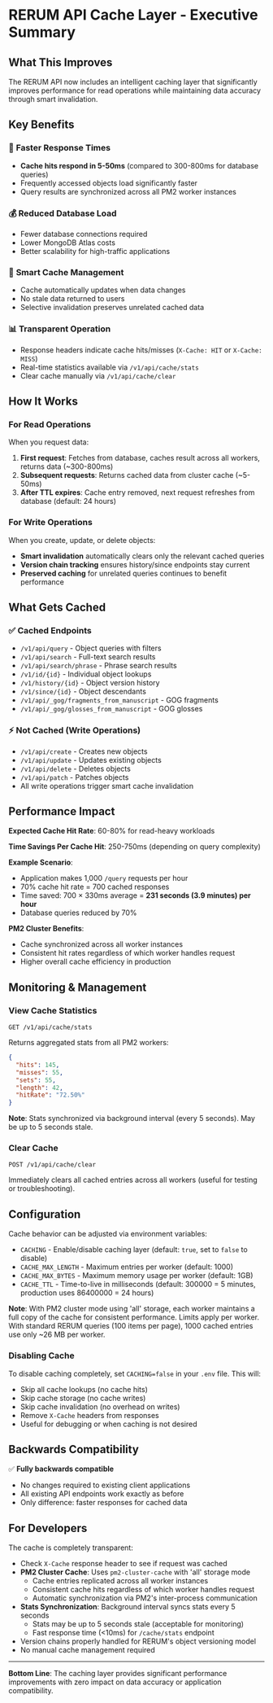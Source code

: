 # RERUM API Cache Layer - Executive Summary

## What This Improves

The RERUM API now includes an intelligent caching layer that significantly improves performance for read operations while maintaining data accuracy through smart invalidation.

## Key Benefits

### 🚀 **Faster Response Times**
- **Cache hits respond in 5-50ms** (compared to 300-800ms for database queries)
- Frequently accessed objects load significantly faster
- Query results are synchronized across all PM2 worker instances

### 💰 **Reduced Database Load**
- Fewer database connections required
- Lower MongoDB Atlas costs
- Better scalability for high-traffic applications

### 🎯 **Smart Cache Management**
- Cache automatically updates when data changes
- No stale data returned to users
- Selective invalidation preserves unrelated cached data

### 📊 **Transparent Operation**
- Response headers indicate cache hits/misses (`X-Cache: HIT` or `X-Cache: MISS`)
- Real-time statistics available via `/v1/api/cache/stats`
- Clear cache manually via `/v1/api/cache/clear`

## How It Works

### For Read Operations
When you request data:
1. **First request**: Fetches from database, caches result across all workers, returns data (~300-800ms)
2. **Subsequent requests**: Returns cached data from cluster cache (~5-50ms)
3. **After TTL expires**: Cache entry removed, next request refreshes from database (default: 24 hours)

### For Write Operations
When you create, update, or delete objects:
- **Smart invalidation** automatically clears only the relevant cached queries
- **Version chain tracking** ensures history/since endpoints stay current
- **Preserved caching** for unrelated queries continues to benefit performance

## What Gets Cached

### ✅ Cached Endpoints
- `/v1/api/query` - Object queries with filters
- `/v1/api/search` - Full-text search results
- `/v1/api/search/phrase` - Phrase search results
- `/v1/id/{id}` - Individual object lookups
- `/v1/history/{id}` - Object version history
- `/v1/since/{id}` - Object descendants
- `/v1/api/_gog/fragments_from_manuscript` - GOG fragments
- `/v1/api/_gog/glosses_from_manuscript` - GOG glosses

### ⚡ Not Cached (Write Operations)
- `/v1/api/create` - Creates new objects
- `/v1/api/update` - Updates existing objects
- `/v1/api/delete` - Deletes objects
- `/v1/api/patch` - Patches objects
- All write operations trigger smart cache invalidation

## Performance Impact

**Expected Cache Hit Rate**: 60-80% for read-heavy workloads

**Time Savings Per Cache Hit**: 250-750ms (depending on query complexity)

**Example Scenario**:
- Application makes 1,000 `/query` requests per hour
- 70% cache hit rate = 700 cached responses
- Time saved: 700 × 330ms average = **231 seconds (3.9 minutes) per hour**
- Database queries reduced by 70%

**PM2 Cluster Benefits**:
- Cache synchronized across all worker instances
- Consistent hit rates regardless of which worker handles request
- Higher overall cache efficiency in production

## Monitoring & Management

### View Cache Statistics
```
GET /v1/api/cache/stats
```
Returns aggregated stats from all PM2 workers:
```json
{
  "hits": 145,
  "misses": 55,
  "sets": 55,
  "length": 42,
  "hitRate": "72.50%"
}
```

**Note**: Stats synchronized via background interval (every 5 seconds). May be up to 5 seconds stale.

### Clear Cache
```
POST /v1/api/cache/clear
```
Immediately clears all cached entries across all workers (useful for testing or troubleshooting).

## Configuration

Cache behavior can be adjusted via environment variables:
- `CACHING` - Enable/disable caching layer (default: `true`, set to `false` to disable)
- `CACHE_MAX_LENGTH` - Maximum entries per worker (default: 1000)
- `CACHE_MAX_BYTES` - Maximum memory usage per worker (default: 1GB)
- `CACHE_TTL` - Time-to-live in milliseconds (default: 300000 = 5 minutes, production uses 86400000 = 24 hours)

**Note**: With PM2 cluster mode using 'all' storage, each worker maintains a full copy of the cache for consistent performance. Limits apply per worker. With standard RERUM queries (100 items per page), 1000 cached entries use only ~26 MB per worker.

### Disabling Cache

To disable caching completely, set `CACHING=false` in your `.env` file. This will:
- Skip all cache lookups (no cache hits)
- Skip cache storage (no cache writes)
- Skip cache invalidation (no overhead on writes)
- Remove `X-Cache` headers from responses
- Useful for debugging or when caching is not desired

## Backwards Compatibility

✅ **Fully backwards compatible**
- No changes required to existing client applications
- All existing API endpoints work exactly as before
- Only difference: faster responses for cached data

## For Developers

The cache is completely transparent:
- Check `X-Cache` response header to see if request was cached
- **PM2 Cluster Cache**: Uses `pm2-cluster-cache` with 'all' storage mode
  - Cache entries replicated across all worker instances
  - Consistent cache hits regardless of which worker handles request
  - Automatic synchronization via PM2's inter-process communication
- **Stats Synchronization**: Background interval syncs stats every 5 seconds
  - Stats may be up to 5 seconds stale (acceptable for monitoring)
  - Fast response time (<10ms) for `/cache/stats` endpoint
- Version chains properly handled for RERUM's object versioning model
- No manual cache management required

---

**Bottom Line**: The caching layer provides significant performance improvements with zero impact on data accuracy or application compatibility.
